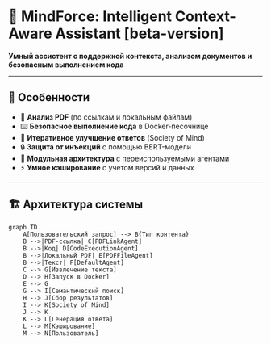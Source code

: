 # 🧠 MindForсe: Intelligent Context-Aware Assistant [beta-version]

**Умный ассистент с поддержкой контекста, анализом документов и безопасным выполнением кода**

---

## 🌟 Особенности

- 📄 **Анализ PDF** (по ссылкам и локальным файлам)
- ⌨️ **Безопасное выполнение кода** в Docker-песочнице
- 🤖 **Итеративное улучшение ответов** (Society of Mind)
- 🔒 **Защита от инъекций** с помощью BERT-модели
- 🧩 **Модульная архитектура** с переиспользуемыми агентами
- ⚡ **Умное кэширование** с учетом версий и данных

---

## 🏗 Архитектура системы

```mermaid
graph TD
    A[Пользовательский запрос] --> B{Тип контента}
    B -->|PDF-ссылка| C[PDFLinkAgent]
    B -->|Код| D[CodeExecutionAgent]
    B -->|Локальный PDF| E[PDFFileAgent]
    B -->|Текст| F[DefaultAgent]
    C --> G[Извлечение текста]
    D --> H[Запуск в Docker]
    E --> G
    G --> I[Семантический поиск]
    H --> J[Сбор результатов]
    I --> K[Society of Mind]
    J --> K
    K --> L[Генерация ответа]
    L --> M[Кэширование]
    M --> N[Пользователь]
